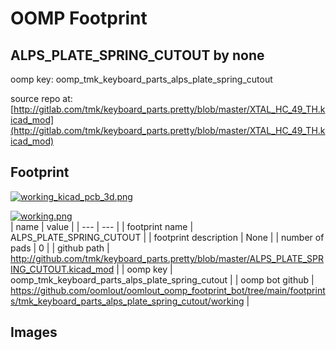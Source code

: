 # OOMP Footprint  
## ALPS_PLATE_SPRING_CUTOUT  by none  
  
oomp key: oomp_tmk_keyboard_parts_alps_plate_spring_cutout  
  
source repo at: [http://gitlab.com/tmk/keyboard_parts.pretty/blob/master/XTAL_HC_49_TH.kicad_mod](http://gitlab.com/tmk/keyboard_parts.pretty/blob/master/XTAL_HC_49_TH.kicad_mod)  
## Footprint  
  
[![working_kicad_pcb_3d.png](working_kicad_pcb_3d_600.png)](working_kicad_pcb_3d.png)  
  
[![working.png](working_600.png)](working.png)  
| name | value | 
| --- | --- | 
| footprint name | ALPS_PLATE_SPRING_CUTOUT | 
| footprint description | None | 
| number of pads | 0 | 
| github path | http://github.com/tmk/keyboard_parts.pretty/blob/master/ALPS_PLATE_SPRING_CUTOUT.kicad_mod | 
| oomp key | oomp_tmk_keyboard_parts_alps_plate_spring_cutout | 
| oomp bot github | https://github.com/oomlout/oomlout_oomp_footprint_bot/tree/main/footprints/tmk_keyboard_parts_alps_plate_spring_cutout/working | 
## Images  

